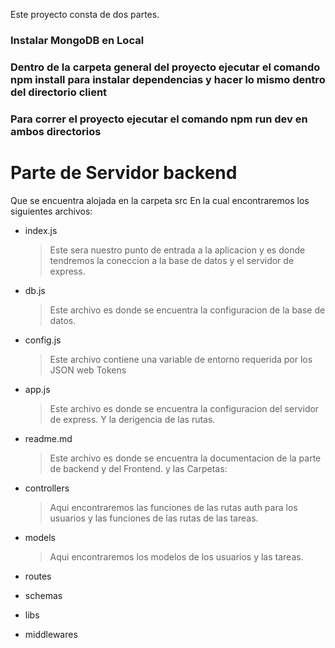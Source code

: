 Este proyecto consta de dos partes.

### Instalar MongoDB en Local

### Dentro de la carpeta general del proyecto ejecutar el comando npm install para instalar dependencias y hacer lo mismo dentro del directorio client

### Para correr el proyecto ejecutar el comando npm run dev en ambos directorios

# Parte de Servidor backend

Que se encuentra alojada en la carpeta src
En la cual encontraremos los siguientes archivos:

- index.js

  > Este sera nuestro punto de entrada a la aplicacion y es donde tendremos la coneccion a la base de datos y el servidor de express.

- db.js

  > Este archivo es donde se encuentra la configuracion de la base de datos.

- config.js

  > Este archivo contiene una variable de entorno requerida por los JSON web Tokens

- app.js

  > Este archivo es donde se encuentra la configuracion del servidor de express. Y la derigencia de las rutas.

- readme.md
  > Este archivo es donde se encuentra la documentacion de la parte de backend y del Frontend.
  > y las Carpetas:
- controllers
  > Aqui encontraremos las funciones de las rutas auth para los usuarios y las funciones de las rutas de las tareas.
- models
  > Aqui encontraremos los modelos de los usuarios y las tareas.
- routes
- schemas
- libs
- middlewares
